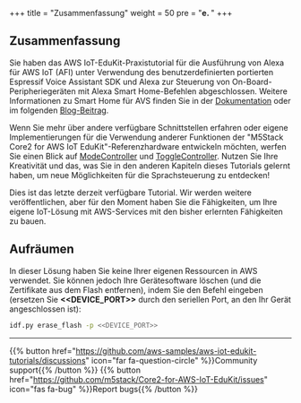 
+++
title = "Zusammenfassung"
weight = 50
pre = "<b>e. </b>"
+++

## Zusammenfassung
Sie haben das AWS IoT-EduKit-Praxistutorial für die Ausführung von Alexa für AWS IoT (AFI) unter Verwendung des benutzerdefinierten portierten Espressif Voice Assistant SDK und Alexa zur Steuerung von On-Board-Peripheriegeräten mit Alexa Smart Home-Befehlen abgeschlossen. Weitere Informationen zu Smart Home für AVS finden Sie in der [Dokumentation](https://developer.amazon.com/en-US/docs/alexa/alexa-voice-service/smart-home-for-avs.html) oder im folgenden [Blog-Beitrag](https://developer.amazon.com/en-US/blogs/alexa/device-makers/2020/04/create-a-sample-alexa-built-in-disco-ball-with-smart-home-for-av).

Wenn Sie mehr über andere verfügbare Schnittstellen erfahren oder eigene Implementierungen für die Verwendung anderer Funktionen der "M5Stack Core2 for AWS IoT EduKit"-Referenzhardware entwickeln möchten, werfen Sie einen Blick auf [ModeController](https://developer.amazon.com/en-US/docs/alexa/alexa-voice-service/alexa-modecontroller.html) und [ToggleController](https://developer.amazon.com/en-US/docs/alexa/alexa-voice-service/alexa-togglecontroller.html). Nutzen Sie Ihre Kreativität und das, was Sie in den anderen Kapiteln dieses Tutorials gelernt haben, um neue Möglichkeiten für die Sprachsteuerung zu entdecken!

Dies ist das letzte derzeit verfügbare Tutorial. Wir werden weitere veröffentlichen, aber für den Moment haben Sie die Fähigkeiten, um Ihre eigene IoT-Lösung mit AWS-Services mit den bisher erlernten Fähigkeiten zu bauen.

## Aufräumen
In dieser Lösung haben Sie keine Ihrer eigenen Ressourcen in AWS verwendet. Sie können jedoch Ihre Gerätesoftware löschen (und die Zertifikate aus dem Flash entfernen), indem Sie den Befehl eingeben (ersetzen Sie **<<DEVICE_PORT>>** durch den seriellen Port, an den Ihr Gerät angeschlossen ist):
```bash
idf.py erase_flash -p <<DEVICE_PORT>>
```

---
{{% button href="https://github.com/aws-samples/aws-iot-edukit-tutorials/discussions" icon="far fa-question-circle" %}}Community support{{% /button %}} {{% button href="https://github.com/m5stack/Core2-for-AWS-IoT-EduKit/issues" icon="fas fa-bug" %}}Report bugs{{% /button %}}